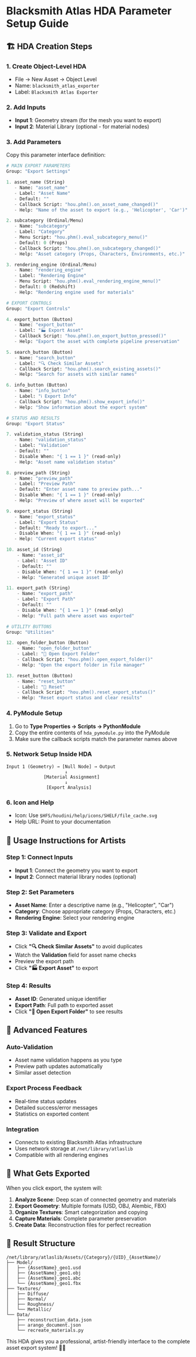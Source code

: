 # Blacksmith Atlas HDA Parameter Setup Guide

## 🏗️ HDA Creation Steps

### 1. Create Object-Level HDA
- File → New Asset → Object Level
- Name: `blacksmith_atlas_exporter`
- Label: `Blacksmith Atlas Exporter`

### 2. Add Inputs
- **Input 1**: Geometry stream (for the mesh you want to export)
- **Input 2**: Material Library (optional - for material nodes)

### 3. Add Parameters

Copy this parameter interface definition:

```python
# MAIN EXPORT PARAMETERS
Group: "Export Settings"

1. asset_name (String)
   - Name: "asset_name"
   - Label: "Asset Name" 
   - Default: ""
   - Callback Script: "hou.phm().on_asset_name_changed()"
   - Help: "Name of the asset to export (e.g., 'Helicopter', 'Car')"

2. subcategory (Ordinal/Menu)
   - Name: "subcategory"
   - Label: "Category"
   - Menu Script: "hou.phm().eval_subcategory_menu()"
   - Default: 0 (Props)
   - Callback Script: "hou.phm().on_subcategory_changed()"
   - Help: "Asset category (Props, Characters, Environments, etc.)"

3. rendering_engine (Ordinal/Menu)
   - Name: "rendering_engine" 
   - Label: "Rendering Engine"
   - Menu Script: "hou.phm().eval_rendering_engine_menu()"
   - Default: 0 (Redshift)
   - Help: "Rendering engine used for materials"

# EXPORT CONTROLS
Group: "Export Controls"

4. export_button (Button)
   - Name: "export_button"
   - Label: "🏭 Export Asset"
   - Callback Script: "hou.phm().on_export_button_pressed()"
   - Help: "Export the asset with complete pipeline preservation"

5. search_button (Button)
   - Name: "search_button"
   - Label: "🔍 Check Similar Assets"
   - Callback Script: "hou.phm().search_existing_assets()"
   - Help: "Search for assets with similar names"

6. info_button (Button)
   - Name: "info_button"
   - Label: "ℹ️ Export Info"
   - Callback Script: "hou.phm().show_export_info()"
   - Help: "Show information about the export system"

# STATUS AND RESULTS
Group: "Export Status"

7. validation_status (String)
   - Name: "validation_status"
   - Label: "Validation"
   - Default: ""
   - Disable When: "{ 1 == 1 }" (read-only)
   - Help: "Asset name validation status"

8. preview_path (String)
   - Name: "preview_path"
   - Label: "Preview Path"
   - Default: "Enter asset name to preview path..."
   - Disable When: "{ 1 == 1 }" (read-only)
   - Help: "Preview of where asset will be exported"

9. export_status (String)
   - Name: "export_status"
   - Label: "Export Status"
   - Default: "Ready to export..."
   - Disable When: "{ 1 == 1 }" (read-only)
   - Help: "Current export status"

10. asset_id (String)
    - Name: "asset_id"
    - Label: "Asset ID"
    - Default: ""
    - Disable When: "{ 1 == 1 }" (read-only)
    - Help: "Generated unique asset ID"

11. export_path (String)
    - Name: "export_path"
    - Label: "Export Path"
    - Default: ""
    - Disable When: "{ 1 == 1 }" (read-only)
    - Help: "Full path where asset was exported"

# UTILITY BUTTONS
Group: "Utilities"

12. open_folder_button (Button)
    - Name: "open_folder_button" 
    - Label: "📁 Open Export Folder"
    - Callback Script: "hou.phm().open_export_folder()"
    - Help: "Open the export folder in file manager"

13. reset_button (Button)
    - Name: "reset_button"
    - Label: "🔄 Reset"
    - Callback Script: "hou.phm().reset_export_status()"
    - Help: "Reset export status and clear results"
```

### 4. PyModule Setup
1. Go to **Type Properties → Scripts → PythonModule**
2. Copy the entire contents of `hda_pymodule.py` into the PyModule
3. Make sure the callback scripts match the parameter names above

### 5. Network Setup Inside HDA
```
Input 1 (Geometry) → [Null Node] → Output
                      ↓
              [Material Assignment]
                      ↓  
               [Export Analysis]
```

### 6. Icon and Help
- Icon: Use `$HFS/houdini/help/icons/SHELF/file_cache.svg`
- Help URL: Point to your documentation

## 🎯 Usage Instructions for Artists

### Step 1: Connect Inputs
- **Input 1**: Connect the geometry you want to export
- **Input 2**: Connect material library nodes (optional)

### Step 2: Set Parameters
- **Asset Name**: Enter a descriptive name (e.g., "Helicopter", "Car")
- **Category**: Choose appropriate category (Props, Characters, etc.)
- **Rendering Engine**: Select your rendering engine

### Step 3: Validate and Export
- Click **"🔍 Check Similar Assets"** to avoid duplicates
- Watch the **Validation** field for asset name checks
- Preview the export path
- Click **"🏭 Export Asset"** to export

### Step 4: Results
- **Asset ID**: Generated unique identifier
- **Export Path**: Full path to exported asset
- Click **"📁 Open Export Folder"** to see results

## 🔧 Advanced Features

### Auto-Validation
- Asset name validation happens as you type
- Preview path updates automatically
- Similar asset detection

### Export Process Feedback
- Real-time status updates
- Detailed success/error messages
- Statistics on exported content

### Integration
- Connects to existing Blacksmith Atlas infrastructure
- Uses network storage at `/net/library/atlaslib`
- Compatible with all rendering engines

## 🎨 What Gets Exported

When you click export, the system will:

1. **Analyze Scene**: Deep scan of connected geometry and materials
2. **Export Geometry**: Multiple formats (USD, OBJ, Alembic, FBX)
3. **Organize Textures**: Smart categorization and copying
4. **Capture Materials**: Complete parameter preservation
5. **Create Data**: Reconstruction files for perfect recreation

## 📁 Result Structure
```
/net/library/atlaslib/Assets/{Category}/{UID}_{AssetName}/
├── Model/
│   ├── {AssetName}_geo1.usd
│   ├── {AssetName}_geo1.obj
│   ├── {AssetName}_geo1.abc
│   └── {AssetName}_geo1.fbx
├── Textures/
│   ├── Diffuse/
│   ├── Normal/
│   ├── Roughness/
│   └── Metallic/
└── Data/
    ├── reconstruction_data.json
    ├── arango_document.json
    └── recreate_materials.py
```

This HDA gives you a professional, artist-friendly interface to the complete asset export system! 🎨✨

